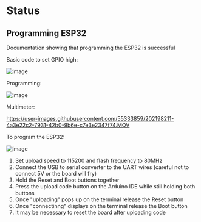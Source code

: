 # Status

## Programming ESP32
Documentation showing that programming the ESP32 is successful

Basic code to set GPIO high:

![image](https://user-images.githubusercontent.com/55333859/202197368-2d39889b-c48e-42eb-8fbd-62e302d5ee30.png)

Programming:

![image](https://user-images.githubusercontent.com/55333859/202197114-ef0092f9-4222-4b7a-998e-e00d5c758c4c.png)

Multimeter:

https://user-images.githubusercontent.com/55333859/202198211-4a3e22c2-7931-42b0-9b6e-c7e3e2347f74.MOV

To program the ESP32:

![image](https://user-images.githubusercontent.com/55333859/202200597-8dd7393b-fa0b-4377-b840-20a1ca08dbae.png)


1. Set upload speed to 115200 and flash frequency to 80MHz
2. Connect the USB to serial converter to the UART wires (careful not to connect 5V or the board will fry)
3. Hold the Reset and Boot buttons together
4. Press the upload code button on the Arduino IDE while still holding both buttons
5. Once "uploading" pops up on the terminal release the Reset button
6. Once "connectinng" displays on the terminal release the Boot button
7. It may be necessary to reset the board after uploading code

